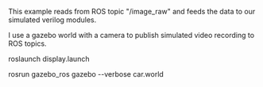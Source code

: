 This example reads from ROS topic "/image_raw" and feeds the data to our simulated verilog modules. 

I use a gazebo world with a camera to publish simulated video recording to ROS topics. 




roslaunch display.launch


rosrun gazebo_ros gazebo --verbose car.world
